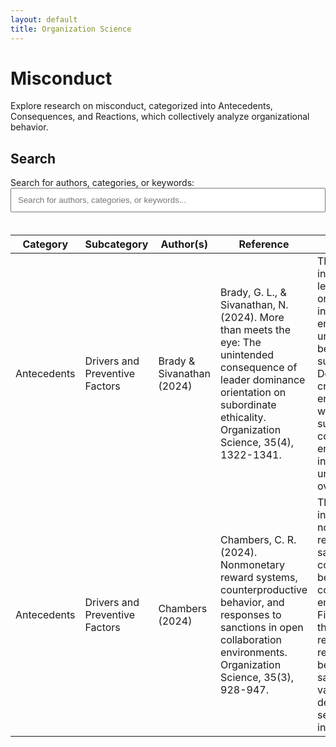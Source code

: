 ```yaml
---
layout: default
title: Organization Science
---
```


# Misconduct

Explore research on misconduct, categorized into Antecedents, Consequences, and Reactions, which collectively analyze organizational behavior.

## Search
<div class="featured-content">
  Search for authors, categories, or keywords:

  <input type="text" id="searchInput" onkeyup="searchTable()" placeholder="Search for authors, categories, or keywords..." style="width: 100%; padding: 10px; margin-bottom: 20px;">

<div class="container">
  <div style="overflow-x: auto;">
    <table id="researchTable">
      <thead>
        <tr>
          <th style="width: 15%;">Category</th>
          <th style="width: 20%;">Subcategory</th>
          <th style="width: 20%;">Author(s)</th>
          <th style="width: 25%;">Reference</th>
          <th style="width: 40%;">Summary</th>
        </tr>
      </thead>
      <tbody>
        <tr>
          <td>Antecedents</td>
          <td>Drivers and Preventive Factors</td>
          <td>Brady & Sivanathan (2024)</td>
          <td>Brady, G. L., & Sivanathan, N. (2024). More than meets the eye: The unintended consequence of leader dominance orientation on subordinate ethicality. Organization Science, 35(4), 1322-1341.</td>
          <td>This research investigates how leader dominance orientation inadvertently encourages unethical behavior among subordinates. Dominant leaders create an environment where subordinates feel compelled to engage in self-interested actions, undermining overall ethicality.</td>
        </tr>
        <tr>
          <td>Antecedents</td>
          <td>Drivers and Preventive Factors</td>
          <td>Chambers (2024)</td>
          <td>Chambers, C. R. (2024). Nonmonetary reward systems, counterproductive behavior, and responses to sanctions in open collaboration environments. Organization Science, 35(3), 928-947.</td>
          <td>This research investigates how nonmonetary rewards and sanctions impact counterproductive behaviors in collaborative work environments. Findings indicate that nonmonetary rewards can reduce negative behaviors, but sanctions have varying effects depending on the severity of the infraction.</td>
        </tr>
      </tbody>
    </table>
  </div>
</div>

<script>
  document.addEventListener("DOMContentLoaded", function () {
    const rows = document.querySelectorAll("#researchTable tbody tr");
    rows.forEach((row, index) => {
      row.id = `row-${index + 1}`; // Dynamically generate IDs for rows
    });
  });
</script>
